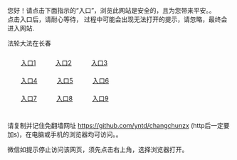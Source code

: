 您好！请点击下面指示的“入口”，浏览此网站是安全的，且为您带来平安。。 <br/>
点击入口后，请耐心等待， 过程中可能会出现无法打开的提示，请忽略，最终会进入网站. </br>

法轮大法在长春<br/>
<div style="padding:10px"><a style="margin:20px" target="_blank" href="https://du8ogfegyvtdm.cloudfront.net/2Qpsp?tqfjbe" id="ccLink1" rel="nofollow">入口1</a> <a target="_blank" style="margin:20px" href="https://d365xp92cgqc9j.cloudfront.net/2Qpsp?eqezu" id="ccLink2" rel="nofollow">入口2</a> <a style="margin:20px" target="_blank" href="https://d3pzz5e2m0mumv.cloudfront.net/2Qpsp?grnweq" id="ccLink3" rel="nofollow">入口3</a></div>

<div style="padding:10px" ><a style="margin:20px" target="_blank" href="https://du8ogfegyvtdm.cloudfront.net/2Qpsp?tqfjbe" id="ccLink4" rel="nofollow">入口4</a> <a style="margin:20px" href="https://d365xp92cgqc9j.cloudfront.net/2Qpsp?eqezu" target="_blank" id="ccLink5" rel="nofollow">入口5</a> <a style="margin:20px" href="https://d3pzz5e2m0mumv.cloudfront.net/2Qpsp?grnweq" target="_blank" id="ccLink6" rel="nofollow">入口6</a></div>

<div style="padding:10px"><a style="margin:20px" target="_blank" href="https://du8ogfegyvtdm.cloudfront.net/2Qpsp?tqfjbe" id="ccLink7" rel="nofollow">入口7</a> <a style="margin:20px" href="https://d365xp92cgqc9j.cloudfront.net/2Qpsp?eqezu" target="_blank" id="ccLink8" rel="nofollow">入口8</a> <a style="margin:20px" target="_blank" href="https://d3pzz5e2m0mumv.cloudfront.net/2Qpsp?grnweq" id="ccLink9" rel="nofollow">入口9</a></div>

<br/>



请复制并记住免翻墙网址 https://github.com/yntd/changchunzx (http后一定要加s)，在电脑或手机的浏览器均可访问。。<br/>

微信如提示停止访问该网页，须先点击右上角，选择浏览器打开。
